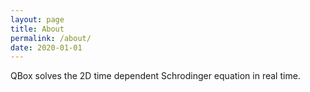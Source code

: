 ```yaml
---
layout: page
title: About
permalink: /about/
date: 2020-01-01
---
```


QBox solves the 2D time dependent Schrodinger equation in real time.
